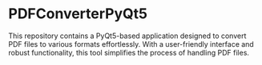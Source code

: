 # PDFConverterPyQt5
This repository contains a PyQt5-based application designed to convert PDF files to various formats effortlessly. With a user-friendly interface and robust functionality, this tool simplifies the process of handling PDF files.
